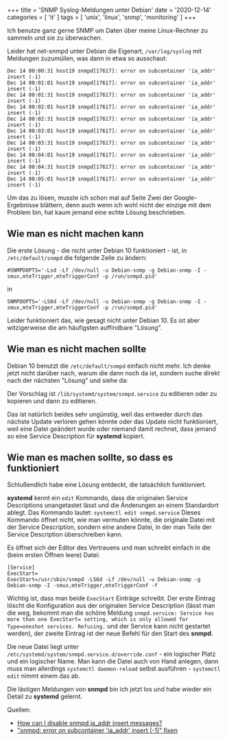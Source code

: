 +++
title = 'SNMP Syslog-Meldungen unter Debian'
date = '2020-12-14'
categories = [ 'it' ]
tags = [ 'unix', 'linux', 'snmp', 'monitoring' ]
+++

Ich benutze ganz gerne SNMP um Daten über meine Linux-Rechner zu sammeln und sie zu überwachen.

Leider hat net-snmpd unter Debian die Eigenart, `/var/log/syslog` mit Meldungen zuzumüllen, was dann in etwa so ausschaut:

```
Dec 14 00:00:31 host19 snmpd[17617]: error on subcontainer 'ia_addr' insert (-1)
Dec 14 00:01:01 host19 snmpd[17617]: error on subcontainer 'ia_addr' insert (-1)
Dec 14 00:01:31 host19 snmpd[17617]: error on subcontainer 'ia_addr' insert (-1)
Dec 14 00:02:01 host19 snmpd[17617]: error on subcontainer 'ia_addr' insert (-1)
Dec 14 00:02:31 host19 snmpd[17617]: error on subcontainer 'ia_addr' insert (-1)
Dec 14 00:03:01 host19 snmpd[17617]: error on subcontainer 'ia_addr' insert (-1)
Dec 14 00:03:31 host19 snmpd[17617]: error on subcontainer 'ia_addr' insert (-1)
Dec 14 00:04:01 host19 snmpd[17617]: error on subcontainer 'ia_addr' insert (-1)
Dec 14 00:04:31 host19 snmpd[17617]: error on subcontainer 'ia_addr' insert (-1)
Dec 14 00:05:01 host19 snmpd[17617]: error on subcontainer 'ia_addr' insert (-1)
```

Um das zu lösen, musste ich schon mal auf Seite Zwei der Google-Ergebnisse blättern, denn auch wenn ich wohl nicht der einzige mit dem Problem bin, hat kaum jemand eine echte Lösung beschrieben.

## Wie man es nicht machen kann

Die erste Lösung - die nicht unter Debian 10 funktioniert - ist, in `/etc/default/snmpd` die folgende Zeile zu ändern:

```
#SNMPDOPTS='-Lsd -Lf /dev/null -u Debian-snmp -g Debian-snmp -I -smux,mteTrigger,mteTriggerConf -p /run/snmpd.pid'
```

in

```
SNMPDOPTS='-LS6d -Lf /dev/null -u Debian-snmp -g Debian-snmp -I -smux,mteTrigger,mteTriggerConf -p /run/snmpd.pid'
```

Leider funktioniert das, wie gesagt nicht unter Debian 10.
Es ist aber witzigerweise die am häufigsten auffindbare "Lösung".

## Wie man es nicht machen sollte

Debian 10 benutzt die `/etc/default/snmpd` einfach nicht mehr.
Ich denke jetzt nicht darüber nach, warum die dann noch da ist, sondern suche direkt nach der nächsten "Lösung" und siehe da:

Der Vorschlag ist `/lib/systemd/system/snmpd.service` zu editieren oder zu kopieren und dann zu editieren.

Das ist natürlich beides sehr ungünstig, weil das entweder durch das nächste Update verloren gehen könnte oder das Update nicht funktioniert, weil eine Datei geändert wurde oder niemand damit rechnet, dass jemand so eine Service Description für **systemd** kopiert.

## Wie man es machen sollte, so dass es funktioniert

Schlußendlich habe eine Lösung entdeckt, die tatsächlich funktioniert.

**systemd** kennt ein `edit` Kommando, dass die originalen Service Descriptions unangetastet lässt und die Änderungen an einem Standardort ablegt.
Das Kommando lautet: `systemctl edit snmpd.service`
Dieses Kommando öffnet nicht, wie man vermuten könnte, die originale Datei mit der Service Description, sondern eine andere Datei, in der man Teile der Service Description überschreiben kann. 

Es öffnet sich der Editor des Vertrauens und man schreibt einfach in die (beim ersten Öffnen leere) Datei:

```
[Service]
ExecStart=
ExecStart=/usr/sbin/snmpd -LS6d -Lf /dev/null -u Debian-snmp -g Debian-snmp -I -smux,mteTrigger,mteTriggerConf -f
```

Wichtig ist, dass man beide `ExecStart` Einträge schreibt.
Der erste Eintrag löscht die Konfiguration aus der originalen Service Description (lässt man die weg, bekommt man die schöne Meldung `snmpd.service: Service has more than one ExecStart= setting, which is only allowed for Type=oneshot services. Refusing.` und der Service kann nicht gestartet werden), der zweite Eintrag ist der neue Befehl für den Start des **snmpd**.

Die neue Datei liegt unter `/etc/systemd/system/snmpd.service.d/override.conf` - ein logischer Platz und ein logischer Name.
Man kann die Datei auch von Hand anlegen, dann muss man allerdings `systemctl daemon-reload` selbst ausführen - `systemctl edit` nimmt einem das ab.

Die lästigen Meldungen von **snmpd** bin ich jetzt los und habe wieder ein Detail zu **systemd** gelernt.

Quellen:

* [How can I disable snmpd ia_addr insert messages?](https://linux-tips.com/t/how-can-i-disable-snmpd-ia-addr-insert-messages/281)
* ["snmpd: error on subcontainer 'ia_addr' insert (-1)" fixen](https://wiki.magenbrot.net/linux/linux_distributionen/debian/snmpd_error_on_subcontainer_ia_addr_insert_-1_fixen)
